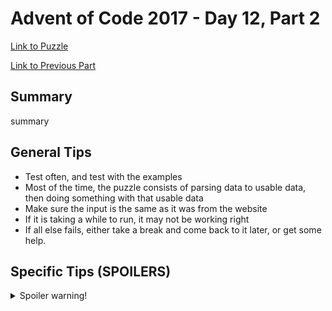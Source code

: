 # Advent of Code 2017 - Day 12, Part 2

[Link to Puzzle](https://adventofcode.com/2017/day/12#part2)

[Link to Previous Part](https://github.com/CodingAP/unofficial-aoc-syllabus/blob/main/years/2017/day12/part1.md)

## Summary
summary

## General Tips
- Test often, and test with the examples
- Most of the time, the puzzle consists of parsing data to usable data, then doing something with that usable data
- Make sure the input is the same as it was from the website
- If it is taking a while to run, it may not be working right
- If all else fails, either take a break and come back to it later, or get some help.

## Specific Tips (SPOILERS)
<details> <summary>Spoiler warning!</summary>

specific tips

</details>